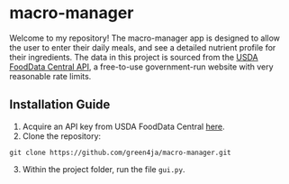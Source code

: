 # macro-manager
Welcome to my repository! The macro-manager app is designed to allow the user to enter their daily meals, and see a detailed nutrient profile for their ingredients. The data in this project is sourced from the [USDA FoodData Central API](https://fdc.nal.usda.gov/api-guide), a free-to-use government-run website with very reasonable rate limits.

## Installation Guide
1. Acquire an API key from USDA FoodData Central [here](https://fdc.nal.usda.gov/api-key-signup).
2. Clone the repository:
```
git clone https://github.com/green4ja/macro-manager.git
```
3. Within the project folder, run the file `gui.py`.